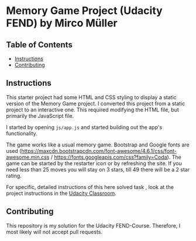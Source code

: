 # Memory Game Project (Udacity FEND) by Mirco Müller

## Table of Contents

* [Instructions](#instructions)
* [Contributing](#contributing)

## Instructions

This starter project had some HTML and CSS styling to display a static version of the Memory Game project. I converted this project from a static project to an interactive one. This required modifying the HTML file, but primarily the JavaScript file.

I started by opening `js/app.js` and started building out the app's functionality.

The game works like a usual memory game. Bootstrap and Google fonts are used (https://maxcdn.bootstrapcdn.com/font-awesome/4.6.1/css/font-awesome.min.css / https://fonts.googleapis.com/css?family=Coda).
The game can be started by the restarter icon or by refreshing the site. If you need less than 25 moves you will stay on 3 stars, till 49 there will be a 2 star rating.

For specific, detailed instructions of this here solved task , look at the project instructions in the [Udacity Classroom](https://classroom.udacity.com/me).

## Contributing

This repository is my solution for the Udacity FEND-Course. Therefore, I most likely will not accept pull requests.
